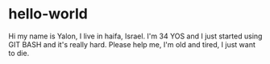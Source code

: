 # hello-world
Hi my name is Yalon, I live in haifa, Israel.
I'm 34 YOS and I just started using GIT BASH and it's really hard.
Please help me, I'm old and tired, I just want to die.